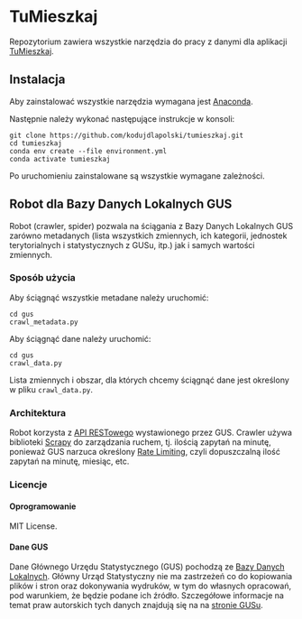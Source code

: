 # TuMieszkaj

Repozytorium zawiera wszystkie narzędzia do pracy z danymi dla aplikacji [TuMieszkaj](https://kodujdlapolski.pl/projects/tumieszkaj/).

## Instalacja

Aby zainstalować wszystkie narzędzia wymagana jest [Anaconda](https://www.anaconda.com/).

Następnie należy wykonać następujące instrukcje w konsoli:

```$bash
git clone https://github.com/kodujdlapolski/tumieszkaj.git
cd tumieszkaj
conda env create --file environment.yml
conda activate tumieszkaj
```

Po uruchomieniu zainstalowane są wszystkie wymagane zależności.

## Robot dla Bazy Danych Lokalnych GUS

Robot (crawler, spider) pozwala na ściągania z Bazy Danych Lokalnych GUS zarówno metadanych (lista wszystkich 
zmiennych, ich kategorii, jednostek terytorialnych i statystycznych z GUSu, itp.) jak i samych 
wartości zmiennych.

### Sposób użycia

Aby ściągnąć wszystkie metadane należy uruchomić:

```$bash
cd gus
crawl_metadata.py
```

Aby ściągnąć dane należy uruchomić: 

```$bash
cd gus
crawl_data.py
```

Lista zmiennych i obszar, dla których chcemy ściągnąć dane jest określony w pliku `crawl_data.py`.

### Architektura

Robot korzysta z [API RESTowego](https://api.stat.gov.pl/Home/BdlApi) wystawionego przez GUS. 
Crawler używa biblioteki [Scrapy](https://scrapy.org/) do zarządzania ruchem, tj. ilością zapytań na 
minutę, ponieważ GUS narzuca określony [Rate Limiting](https://en.wikipedia.org/wiki/Rate_limiting), 
czyli dopuszczalną ilość zapytań na minutę, miesiąc, etc.

### Licencje

#### Oprogramowanie

MIT License.

#### Dane GUS

Dane Głównego Urzędu Statystycznego (GUS) pochodzą ze [Bazy Danych Lokalnych](https://bdl.stat.gov.pl/BDL).
Główny Urząd Statystyczny nie ma zastrzeżeń co do kopiowania plików i stron oraz dokonywania 
wydruków, w tym do własnych opracowań, pod warunkiem, że będzie podane ich źródło. Szczegółowe
informacje na temat praw autorskich tych danych znajdują się na na [stronie GUSu](https://stat.gov.pl/copyright).


